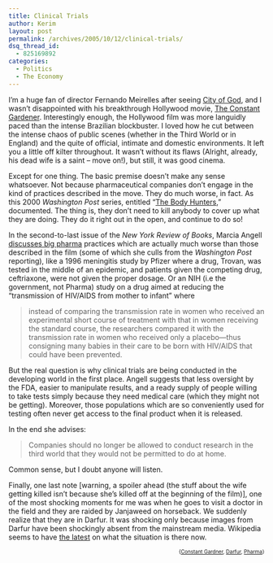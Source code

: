 ```yaml
---
title: Clinical Trials
author: Kerim
layout: post
permalink: /archives/2005/10/12/clinical-trials/
dsq_thread_id:
  - 825169892
categories:
  - Politics
  - The Economy
---
```

I&#8217;m a huge fan of director Fernando Meirelles after seeing <a href="http://www.imdb.com/title/tt0317248/" onclick="_gaq.push(['_trackEvent', 'outbound-article', 'http://www.imdb.com/title/tt0317248/', 'City of God']);" >City of God</a>, and I wasn&#8217;t disappointed with his breakthrough Hollywood movie, <a href="http://www.imdb.com/title/tt0387131/" onclick="_gaq.push(['_trackEvent', 'outbound-article', 'http://www.imdb.com/title/tt0387131/', 'The Constant Gardener']);" >The Constant Gardener</a>. Interestingly enough, the Hollywood film was more languidly paced than the intense Brazilian blockbuster. I loved how he cut between the intense chaos of public scenes (whether in the Third World or in England) and the quite of official, intimate and domestic environments. It left you a little off kilter throughout. It wasn&#8217;t without its flaws (Alright, already, his dead wife is a saint &#8211; move on!), but still, it was good cinema.

Except for one thing. The basic premise doesn&#8217;t make any sense whatsoever. Not because pharmaceutical companies don&#8217;t engage in the kind of practices described in the move. They do much worse, in fact. As this 2000 *Washington Post* series, entitled &#8220;<a href="http://www.washingtonpost.com/wp-dyn/world/issues/bodyhunters/" onclick="_gaq.push(['_trackEvent', 'outbound-article', 'http://www.washingtonpost.com/wp-dyn/world/issues/bodyhunters/', 'The Body Hunters']);" >The Body Hunters</a>,&#8221; documented. The thing is, they don&#8217;t need to kill anybody to cover up what they are doing. They do it right out in the open, and continue to do so!

In the second-to-last issue of the *New York Review of Books*, Marcia Angell <a href="http://www.nybooks.com/articles/18301" onclick="_gaq.push(['_trackEvent', 'outbound-article', 'http://www.nybooks.com/articles/18301', 'discusses big pharma']);" >discusses big pharma</a> practices which are actually much worse than those described in the film (some of which she culls from the *Washington Post* reporting), like a 1996 meningitis study by Pfizer where a drug, Trovan, was tested in the middle of an epidemic, and patients given the competing drug, ceftriaxone, were not given the proper dosage. Or an NIH (i.e the government, not Pharma) study on a drug aimed at reducing the &#8220;transmission of HIV/AIDS from mother to infant&#8221; where

> instead of comparing the transmission rate in women who received an experimental short course of treatment with that in women receiving the standard course, the researchers compared it with the transmission rate in women who received only a placebo—thus consigning many babies in their care to be born with HIV/AIDS that could have been prevented.

But the real question is why clinical trials are being conducted in the developing world in the first place. Angell suggests that less oversight by the FDA, easier to manipulate results, and a ready supply of people willing to take tests simply because they need medical care (which they might not be getting). Moreover, those populations which are so conveniently used for testing often never get access to the final product when it is released.

In the end she advises:

> Companies should no longer be allowed to conduct research in the third world that they would not be permitted to do at home.

Common sense, but I doubt anyone will listen.

Finally, one last note [warning, a spoiler ahead (the stuff about the wife getting killed isn&#8217;t because she&#8217;s killed off at the beginning of the film)], one of the most shocking moments for me was when he goes to visit a doctor in the field and they are raided by Janjaweed on horseback. We suddenly realize that they are in Darfur. It was shocking only because images from Darfur have been shockingly absent from the mainstream media. Wikipedia seems to have <a href="http://en.wikipedia.org/wiki/Darfur_conflict" onclick="_gaq.push(['_trackEvent', 'outbound-article', 'http://en.wikipedia.org/wiki/Darfur_conflict', 'the latest']);" >the latest</a> on what the situation is there now.

<!-- technorati tags start -->

<div style="text-align:right;">
  <span style="font-size:x-small;">{<a href="http://www.technorati.com/tag/Constant Gardner" onclick="_gaq.push(['_trackEvent', 'outbound-article', 'http://www.technorati.com/tag/Constant Gardner', 'Constant Gardner']);"  rel="tag">Constant Gardner</a>, <a href="http://www.technorati.com/tag/Darfur" onclick="_gaq.push(['_trackEvent', 'outbound-article', 'http://www.technorati.com/tag/Darfur', 'Darfur']);"  rel="tag">Darfur</a>, <a href="http://www.technorati.com/tag/Pharma" onclick="_gaq.push(['_trackEvent', 'outbound-article', 'http://www.technorati.com/tag/Pharma', 'Pharma']);"  rel="tag">Pharma</a>}</span>


<!-- technorati tags end -->

